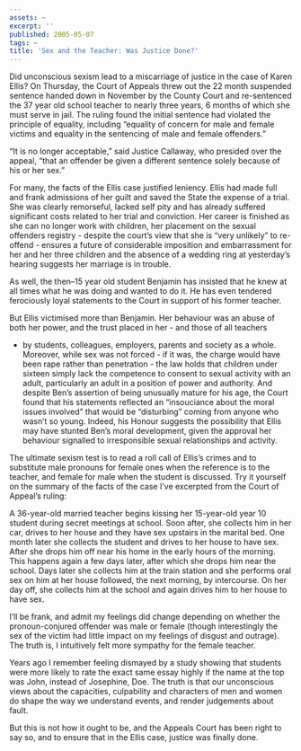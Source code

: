```yaml
---
assets: ~
excerpt: ''
published: 2005-05-07
tags: ~
title: 'Sex and the Teacher: Was Justice Done?'
---
```

Did unconscious sexism lead to a miscarriage of justice in the case of
Karen Ellis? On Thursday, the Court of Appeals threw out the 22 month
suspended sentence handed down in November by the County Court and
re-sentenced the 37 year old school teacher to nearly three years, 6
months of which she must serve in jail. The ruling found the initial
sentence had violated the principle of equality, including “equality of
concern for male and female victims and equality in the sentencing of
male and female offenders.”

“It is no longer acceptable,” said Justice Callaway, who presided over
the appeal, “that an offender be given a different sentence solely
because of his or her sex.”

For many, the facts of the Ellis case justified leniency. Ellis had made
full and frank admissions of her guilt and saved the State the expense
of a trial. She was clearly remorseful, lacked self pity and has already
suffered significant costs related to her trial and conviction. Her
career is finished as she can no longer work with children, her
placement on the sexual offenders registry - despite the court’s view
that she is “very unlikely” to re-offend - ensures a future of
considerable imposition and embarrassment for her and her three children
and the absence of a wedding ring at yesterday’s hearing suggests her
marriage is in trouble.

As well, the then–15 year old student Benjamin has insisted that he knew
at all times what he was doing and wanted to do it. He has even tendered
ferociously loyal statements to the Court in support of his former
teacher.

But Ellis victimised more than Benjamin. Her behaviour was an abuse of
both her power, and the trust placed in her - and those of all teachers
- by students, colleagues, employers, parents and society as a whole.
Moreover, while sex was not forced - if it was, the charge would have
been rape rather than penetration - the law holds that children under
sixteen simply lack the competence to consent to sexual activity with an
adult, particularly an adult in a position of power and authority. And
despite Ben’s assertion of being unusually mature for his age, the Court
found that his statements reflected an “insouciance about the moral
issues involved” that would be “disturbing” coming from anyone who
wasn’t so young. Indeed, his Honour suggests the possibility that Ellis
may have stunted Ben’s moral development, given the approval her
behaviour signalled to irresponsible sexual relationships and activity.

The ultimate sexism test is to read a roll call of Ellis’s crimes and to
substitute male pronouns for female ones when the reference is to the
teacher, and female for male when the student is discussed. Try it
yourself on the summary of the facts of the case I’ve excerpted from the
Court of Appeal’s ruling:

A 36-year-old married teacher begins kissing her 15-year-old year 10
student during secret meetings at school. Soon after, she collects him
in her car, drives to her house and they have sex upstairs in the
marital bed. One month later she collects the student and drives to her
house to have sex. After she drops him off near his home in the early
hours of the morning. This happens again a few days later, after which
she drops him near the school. Days later she collects him at the train
station and she performs oral sex on him at her house followed, the next
morning, by intercourse. On her day off, she collects him at the school
and again drives him to her house to have sex.

I’ll be frank, and admit my feelings did change depending on whether the
pronoun-conjured offender was male or female (though interestingly the
sex of the victim had little impact on my feelings of disgust and
outrage). The truth is, I intuitively felt more sympathy for the female
teacher.

Years ago I remember feeling dismayed by a study showing that students
were more likely to rate the exact same essay highly if the name at the
top was John, instead of Josephine, Doe. The truth is that our
unconscious views about the capacities, culpability and characters of
men and women do shape the way we understand events, and render
judgements about fault.

But this is not how it ought to be, and the Appeals Court has been right
to say so, and to ensure that in the Ellis case, justice was finally
done.